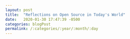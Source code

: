 ```yaml
---
layout: post
title:  "Reflections on Open Source in Today's World"
date:   2020-01-30 17:47:39 -0500
categories: blogPost
permalink: /:categories/:year/:month/:day
---
```

